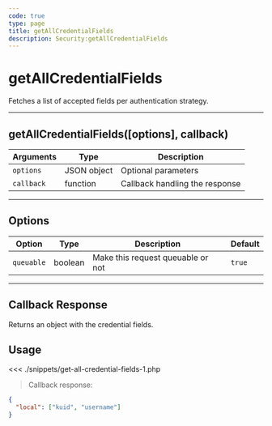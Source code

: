 ```yaml
---
code: true
type: page
title: getAllCredentialFields
description: Security:getAllCredentialFields
---
```


# getAllCredentialFields

Fetches a list of accepted fields per authentication strategy.

---

## getAllCredentialFields([options], callback)

| Arguments  | Type        | Description                    |
| ---------- | ----------- | ------------------------------ |
| `options`  | JSON object | Optional parameters            |
| `callback` | function    | Callback handling the response |

---

## Options

| Option     | Type    | Description                       | Default |
| ---------- | ------- | --------------------------------- | ------- |
| `queuable` | boolean | Make this request queuable or not | `true`  |

---

## Callback Response

Returns an object with the credential fields.

## Usage

<<< ./snippets/get-all-credential-fields-1.php

> Callback response:

```json
{
  "local": ["kuid", "username"]
}
```
